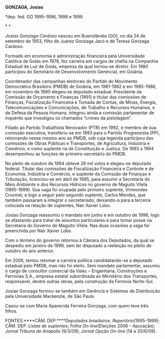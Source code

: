 **GONZAGA, Josias**

\*dep. fed. GO 1995-1996, 1998 e 1999.

* *

*Josias Gonzaga Cardoso* nasceu em Buenolândia (GO), no dia 24 de
setembro de 1953, filho de Juarez Gonzaga Jacó e de Teresa Gonzaga
Cardoso.

Formado em economia e administração financeira pela Universidade
Católica de Goiás em 1978, fez carreira em cargos de chefia na Companhia
Estadual de Luz de Goiás, empresa da qual tornou-se diretor. Em 1980
participou do Seminário de Desenvolvimento Gerencial, em Goiânia.

Coordenador das campanhas eleitorais do Partido do Movimento Democrático
Brasileiro (PMDB) de Goiânia, em 1981-1982 e em 1985-1986, em novembro
de 1990 elegeu-se deputado estadual. Presidente da Comissão de Orçamento
e Finanças (1991) e titular das comissões de Finanças, Fiscalização
Financeira e Tomada de Contas, de Minas, Energia, Telecomunicações e
Comunicações, de Trabalho e Recursos Humanos, e de Defesa da Pessoa
Humana, integrou ainda a comissão parlamentar de inquérito que
investigou os chamados “crimes da pistolagem”.

Filiado ao Partido Trabalhista Renovador (PTR) em 1992, e membro de sua
comissão executiva, transferiu-se em 1993 para o Partido Progressista
(PP), retornando nesse mesmo ano ao PMDB, sob cuja legenda participou
das comissões de Obras Públicas e Transportes, de Agricultura, Indústria
e Comércio, e como suplente na de Constituição e Justiça. De 1993 a 1994
desempenhou as funções de primeiro-secretário do PMDB.

No pleito de outubro de 1994 obteve 28 mil votos e elegeu-se deputado
federal. Titular das comissões de Fiscalização Financeira e Controle e
de Economia, Indústria e Comércio, e suplente da Comissão de Finanças e
Tributação, licenciou-se em abril de 1995, para assumir a Secretaria do
Meio Ambiente e dos Recursos Hídricos no governo de Maguito Vilela
(1995-1999). Sua vaga foi ocupada pelo primeiro suplente, Virmondes
Cruvinel, e logo a seguir pelo segundo suplente, Carlos Mendes, que
também passaram a integrar o secretariado, deixando-a para a terceira
colocada na relação de suplentes, Nair Xavier Lobo.

Josias Gonzaga reassumiu o mandato em junho e em outubro de 1996, logo
se afastando para tratar de assuntos particulares e para tomar posse na
Secretaria do Governo de Maguito Vilela. Nas duas ocasiões a vaga foi
preenchida por Nair Xavier Lobo.

Com o término do governo retornou à Câmara dos Deputados, da qual se
despediu em janeiro de 1999, sem ter disputado a reeleição no pleito de
outubro do ano anterior.

Em 2006, tentou retomar a carreira política candidatando-se a deputado
estadual pelo PMDB, mas não foi eleito. Sem mandato parlamentar, assumiu
o cargo de consultor comercial da Valec – Engenharia, Construções e
Ferrovias S.A., empresa estatal subordinada ao Ministério dos
Transportes, responsável, dentre outras obras, pela construção da
Ferrovia Norte-Sul.

Josias Gonzaga formou-se também em Gerência e Sistemas de Distribuição
pela Universidade Mackenzie, de São Paulo

Casou-se com Maria Aparecida Ferreira Gonzaga, com quem teve três
filhos.

FONTES:****CÂM. DEP.*****Deputados brasileiros. Repertório*(1995-1999);
CÂM. DEP. *Listas de suplentes*; *Folha On-line*(Eleições 2006 –
Apuração); *Jornal Tribuna de Anápolis* (9/3/09); *Jornal Opção On-line*
(14 a 20/6/09).

 

 

 

 

 
